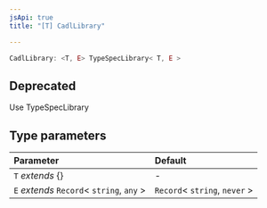 ```yaml
---
jsApi: true
title: "[T] CadlLibrary"

---
```

```ts
CadlLibrary: <T, E> TypeSpecLibrary< T, E >
```

## Deprecated

Use TypeSpecLibrary

## Type parameters

| Parameter | Default |
| :------ | :------ |
| `T` *extends* \{} | - |
| `E` *extends* `Record`< `string`, `any` \> | `Record`< `string`, `never` \> |

